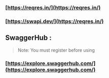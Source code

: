 ### [https://reqres.in/](https://reqres.in/)
### [https://swapi.dev/](https://reqres.in/)

## SwaggerHub :
> Note: You must register before using

### [https://explore.swaggerhub.com/](https://explore.swaggerhub.com/)